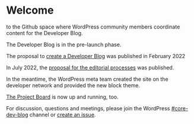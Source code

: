 # Welcome 

to the Github space where WordPress community members coordinate content for the Developer Blog.

The Developer Blog is in the pre-launch phase. 

The proposal to [create a Developer Blog](https://make.wordpress.org/core/2022/02/25/proposal-to-start-a-news-blog-on-developer-wordpress-org/) was published in February 2022

In July 2022, the [proposal for the editorial processes](https://make.wordpress.org/core/2022/07/06/proposed-editorial-process-for-the-new-developer-blog/) was published. 

In the meantime, the WordPress meta team created the site on the developer network and provided the new block theme. 

[The Project Board](https://github.com/orgs/WordPress/projects/44/) is now up and running, too. 

For discussion, questions and meetings, please join the WordPress [#core-dev-blog](https://wordpress.slack.com/archives/C03RL47B3S8) channel or [create an issue](https://github.com/WordPress/developer-blog-content/issues/new/choose).
